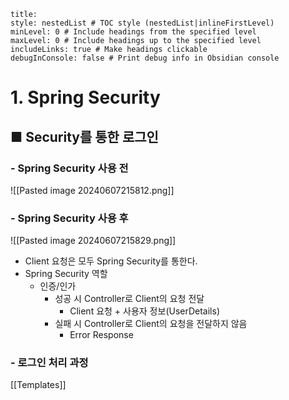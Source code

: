 ```table-of-contents
title: 
style: nestedList # TOC style (nestedList|inlineFirstLevel)
minLevel: 0 # Include headings from the specified level
maxLevel: 0 # Include headings up to the specified level
includeLinks: true # Make headings clickable
debugInConsole: false # Print debug info in Obsidian console
```

# 1. Spring Security
## ■ Security를 통한 로그인

### - Spring Security 사용 전

![[Pasted image 20240607215812.png]]

### - Spring Security 사용 후

![[Pasted image 20240607215829.png]]
- Client 요청은 모두 Spring Security를 통한다.
- Spring Security 역할
	- 인증/인가
		- 성공 시 Controller로 Client의 요청 전달
			- Client 요청 + 사용자 정보(UserDetails)
		- 실패 시 Controller로 Client의 요청을 전달하지 않음
			- Error Response

### - 로그인 처리 과정








[[Templates]]
